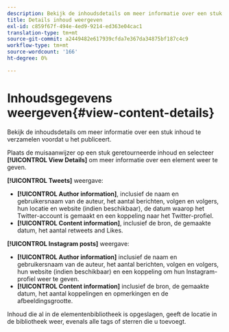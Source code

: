 ```yaml
---
description: Bekijk de inhoudsdetails om meer informatie over een stuk inhoud te verzamelen voordat u het publiceert.
title: Details inhoud weergeven
exl-id: c859f67f-494e-4ed9-9214-ed363e04cac1
translation-type: tm+mt
source-git-commit: a2449482e617939cfda7e367da34875bf187c4c9
workflow-type: tm+mt
source-wordcount: '166'
ht-degree: 0%

---
```


# Inhoudsgegevens weergeven{#view-content-details}

Bekijk de inhoudsdetails om meer informatie over een stuk inhoud te verzamelen voordat u het publiceert.

Plaats de muisaanwijzer op een stuk geretourneerde inhoud en selecteer **[!UICONTROL View Details]** om meer informatie over een element weer te geven.

**[!UICONTROL Tweets]** weergave:

* **[!UICONTROL Author information]**, inclusief de naam en gebruikersnaam van de auteur, het aantal berichten, volgen en volgers, hun locatie en website (indien beschikbaar), de datum waarop het Twitter-account is gemaakt en een koppeling naar het Twitter-profiel.
* **[!UICONTROL Content information]**, inclusief de bron, de gemaakte datum, het aantal retweets and Likes.

**[!UICONTROL Instagram posts]** weergave:

* **[!UICONTROL Author information]** inclusief de naam en gebruikersnaam van de auteur, het aantal berichten, volgen en volgers, hun website (indien beschikbaar) en een koppeling om hun Instagram-profiel weer te geven.
* **[!UICONTROL Content information]** inclusief de bron, de gemaakte datum, het aantal koppelingen en opmerkingen en de afbeeldingsgrootte.

Inhoud die al in de elementenbibliotheek is opgeslagen, geeft de locatie in de bibliotheek weer, evenals alle tags of sterren die u toevoegt.
